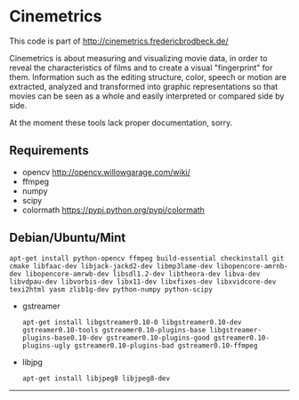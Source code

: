 Cinemetrics
===========

This code is part of http://cinemetrics.fredericbrodbeck.de/

Cinemetrics is about measuring and visualizing movie data, in order to reveal the characteristics of films and to create a visual "fingerprint" for them. Information such as the editing structure, color, speech or motion are extracted, analyzed and transformed into graphic representations so that movies can be seen as a whole and easily interpreted or compared side by side.

At the moment these tools lack proper documentation, sorry.



Requirements
------------

 * opencv http://opencv.willowgarage.com/wiki/
 * ffmpeg
 * numpy
 * scipy
 * colormath https://pypi.python.org/pypi/colormath
 
 Debian/Ubuntu/Mint
 ------------------
 
```
apt-get install python-opencv ffmpeg build-essential checkinstall git cmake libfaac-dev libjack-jackd2-dev libmp3lame-dev libopencore-amrnb-dev libopencore-amrwb-dev libsdl1.2-dev libtheora-dev libva-dev libvdpau-dev libvorbis-dev libx11-dev libxfixes-dev libxvidcore-dev texi2html yasm zlib1g-dev python-numpy python-scipy
```

* gstreamer
  ``` 
  apt-get install libgstreamer0.10-0 libgstreamer0.10-dev gstreamer0.10-tools gstreamer0.10-plugins-base libgstreamer-plugins-base0.10-dev gstreamer0.10-plugins-good gstreamer0.10-plugins-ugly gstreamer0.10-plugins-bad gstreamer0.10-ffmpeg
  ```
* libjpg
  ```
  apt-get install libjpeg8 libjpeg8-dev
  ```

----------
